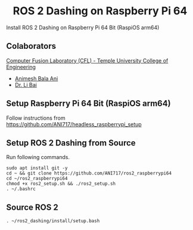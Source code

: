 <p align="center">
  <h1 align="center">ROS 2 Dashing on Raspberry Pi 64</h1>
</p>

Install ROS 2 Dashing on Raspberry Pi 64 Bit (RaspiOS arm64)

## Colaborators
[Computer Fusion Laboratory (CFL) - Temple University College of Engineering](https://sites.temple.edu/cflab/people/)
* [Animesh Bala Ani](https://animeshani.com/)
* [Dr. Li Bai](https://engineering.temple.edu/about/faculty-staff/li-bai-lbai)

## Setup Raspberry Pi 64 Bit (RaspiOS arm64)
Follow instructions from https://github.com/ANI717/headless_raspberrypi_setup

## Setup ROS 2 Dashing from Source
Run following commands.
```
sudo apt install git -y
cd ~ && git clone https://github.com/ANI717/ros2_raspberrypi64
cd ~/ros2_raspberrypi64
chmod +x ros2_setup.sh && ./ros2_setup.sh
. ~/.bashrc
```

## Source ROS 2
```
. ~/ros2_dashing/install/setup.bash
```
